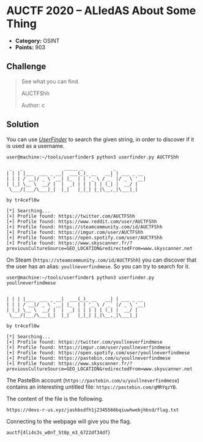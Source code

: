 # AUCTF 2020 – ALIedAS About Some Thing

* **Category:** OSINT
* **Points:** 903

## Challenge

> See what you can find.
> 
> AUCTFShh
> 
> Author: c


## Solution

You can use [*UserFinder*](https://github.com/tr4cefl0w/userfinder) to search the given string, in order to discover if it is used as a username.

```
user@machine:~/tools/userfinder$ python3 userfinder.py AUCTFShh

 _   _               _____ _           _
| | | |___  ___ _ __|  ___(_)_ __   __| | ___ _ __
| | | / __|/ _ \ '__| |_  | | '_ \ / _` |/ _ \ '__|
| |_| \__ \  __/ |  |  _| | | | | | (_| |  __/ |
 \___/|___/\___|_|  |_|   |_|_| |_|\__,_|\___|_|

by tr4cefl0w

[*] Searching...
[+] Profile found: https://twitter.com/AUCTFShh
[+] Profile found: https://www.reddit.com/user/AUCTFShh
[+] Profile found: https://steamcommunity.com/id/AUCTFShh
[+] Profile found: https://imgur.com/user/AUCTFShh
[+] Profile found: https://open.spotify.com/user/AUCTFShh
[+] Profile found: https://www.skyscanner.fr/?previousCultureSource=GEO_LOCATION&redirectedFrom=www.skyscanner.net
```

On Steam (`https://steamcommunity.com/id/AUCTFShh`) you can discover that the user has an alias: `youllneverfindmese`. So you can try to search for it.

```
user@machine:~/tools/userfinder$ python3 userfinder.py youllneverfindmese


| | | |___  ___ _ __|  ___(_)_ __   __| | ___ _ __
| | | / __|/ _ \ '__| |_  | | '_ \ / _` |/ _ \ '__|
| |_| \__ \  __/ |  |  _| | | | | | (_| |  __/ |
 \___/|___/\___|_|  |_|   |_|_| |_|\__,_|\___|_|

by tr4cefl0w

[*] Searching...
[+] Profile found: https://twitter.com/youllneverfindmese
[+] Profile found: https://imgur.com/user/youllneverfindmese
[+] Profile found: https://open.spotify.com/user/youllneverfindmese
[+] Profile found: https://pastebin.com/u/youllneverfindmese
[+] Profile found: https://www.skyscanner.fr/?previousCultureSource=GEO_LOCATION&redirectedFrom=www.skyscanner.net
```

The PasteBin account (`https://pastebin.com/u/youllneverfindmese`) contains an interesting untitled file: `https://pastebin.com/qMRYqzYB`.

The content of the file is the following.

```
https://devs-r-us.xyz/jashbsdfh1j2345566bqiuwhwebjhbsd/flag.txt
```

Connecting to the webpage will give you the flag.

```
auctf{4li4s3s_w0nT_5t0p_m3_6722df34df}
```